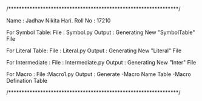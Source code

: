 /****************************************************************/

Name :    Jadhav Nikita Hari.
Roll No :  17210

For Symbol Table:
		File : Symbol.py
		Output : Generating New "SymbolTable" File

For Literal Table:
		File : Literal.py
		Output : Generating New "Literal" File

For Intermediate :
		File : Intermediate.py
		Output : Generating New "Inter" File

For Macro :
		File :Macro1.py
		Output : Generate 
			-Macro Name Table
			-Macro Defination Table

/****************************************************************/
